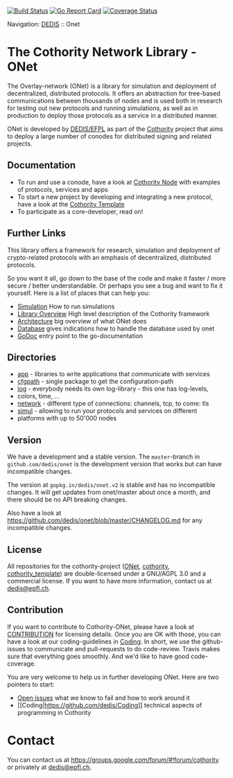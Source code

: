 [![Build Status](https://travis-ci.org/dedis/onet.svg?branch=master)](https://travis-ci.org/dedis/onet)
[![Go Report Card](https://goreportcard.com/badge/github.com/dedis/onet)](https://goreportcard.com/report/github.com/dedis/onet)
[![Coverage Status](https://coveralls.io/repos/github/dedis/onet/badge.svg)](https://coveralls.io/github/dedis/onet)

Navigation: [DEDIS](https://github.com/dedis/doc/tree/master/README.md) ::
Onet

# The Cothority Network Library - ONet

The Overlay-network (ONet) is a library for simulation and deployment of
decentralized, distributed protocols. It offers an abstraction for tree-based
communications between thousands of nodes and is used both in research for
testing out new protocols and running simulations, as well as in production to
deploy those protocols as a service in a distributed manner.

ONet is developed by [DEDIS/EFPL](http://dedis.epfl.ch) as part of the
[Cothority](https://github.com/dedis/cothority) project that aims to deploy
a large number of conodes for distributed signing and related projects.

## Documentation

- To run and use a conode, have a look at
	[Cothority Node](https://github.com/dedis/cothority/tree/master/conode)
	with examples of protocols, services and apps
- To start a new project by developing and integrating a new protocol, have a look at
	the [Cothority Template](https://github.com/dedis/cothority_template)
- To participate as a core-developer, read on!

## Further Links

This library offers a framework for research, simulation and deployment of
crypto-related protocols with an emphasis of decentralized, distributed
protocols.

So you want it all, go down to the base of the code and make it faster / more
secure / better understandable. Or perhaps you see a bug and want to fix it
yourself. Here is a list of places that can help you:

* [Simulation](simul/README.md) How to run simulations
* [Library Overview](LIBRARY.md) High level description of the Cothority framework
* [Architecture](ARCHITECTURE.md) big overview of what ONet does
* [Database](Database-backup-and-recovery.md) gives indications how to handle
the database used by onet
* [GoDoc](https://godoc.org/github.com/dedis/onet) entry point to the go-documentation

## Directories

- [app](app) - libraries to write applications that communicate with services
- [cfgpath](cfgpath) - single package to get the configuration-path
- [log](log) - everybody needs its own log-library - this one has log-levels,
- colors, time, ...
- [network](network) - different type of connections: channels, tcp, to come: tls
- [simul](simul) - allowing to run your protocols and services on different
- platforms with up to 50'000 nodes

## Version

We have a development and a stable version. The `master`-branch in
`github.com/dedis/onet` is the development version that works but can have
incompatible changes.

The version at `gopkg.in/dedis/onet.v2` is stable and has no incompatible
changes. It will get updates from onet/master about once a month, and there
should be no API breaking changes.

Also have a look at https://github.com/dedis/onet/blob/master/CHANGELOG.md for
any incompatible changes.

## License

All repositories for the cothority-project
([ONet](https://github.com/dedis/onet),
[cothority](https://github.com/dedis/cothority),
[cothority_template](https://github.com/dedis/cothority_template))
are double-licensed under a
GNU/AGPL 3.0 and a commercial license. If you want to have more information,
contact us at dedis@epfl.ch.

## Contribution

If you want to contribute to Cothority-ONet, please have a look at
[CONTRIBUTION](https://github.com/dedis/onet/blob/master/CONTRIBUTION) for
licensing details. Once you are OK with those, you can have a look at our
coding-guidelines in
[Coding](https://github.com/dedis/Coding). In short, we use the github-issues
to communicate and pull-requests to do code-review. Travis makes sure that
everything goes smoothly. And we'd like to have good code-coverage.

You are very welcome to help us in further developing ONet. Here are two pointers
to start:

* [Open issues](https://github.com/dedis/onet/issues) what we know to fail and how to work around it
* [[Coding|https://github.com/dedis/Coding]] technical aspects of programming in Cothority

# Contact

You can contact us at https://groups.google.com/forum/#!forum/cothority or
privately at dedis@epfl.ch.
